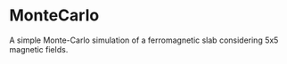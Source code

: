 # MonteCarlo
A simple Monte-Carlo simulation of a ferromagnetic slab considering 5x5 magnetic fields.
